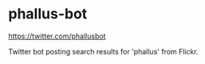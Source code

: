 # phallus-bot
https://twitter.com/phallusbot

Twitter bot posting search results for 'phallus' from Flickr.